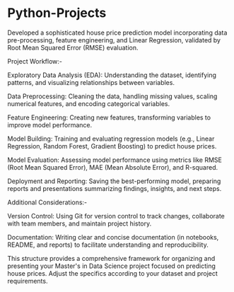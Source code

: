 # Python-Projects
Developed a sophisticated house price prediction model incorporating data pre-processing, feature engineering, and Linear Regression, validated by Root Mean Squared Error (RMSE) evaluation.

Project Workflow:-

Exploratory Data Analysis (EDA): Understanding the dataset, identifying patterns, and visualizing relationships between variables.

Data Preprocessing: Cleaning the data, handling missing values, scaling numerical features, and encoding categorical variables.

Feature Engineering: Creating new features, transforming variables to improve model performance.

Model Building: Training and evaluating regression models (e.g., Linear Regression, Random Forest, Gradient Boosting) to predict house prices.

Model Evaluation: Assessing model performance using metrics like RMSE (Root Mean Squared Error), MAE (Mean Absolute Error), and R-squared.

Deployment and Reporting: Saving the best-performing model, preparing reports and presentations summarizing findings, insights, and next steps.

Additional Considerations:-

Version Control: Using Git for version control to track changes, collaborate with team members, and maintain project history.

Documentation: Writing clear and concise documentation (in notebooks, README, and reports) to facilitate understanding and reproducibility.

This structure provides a comprehensive framework for organizing and presenting your Master's in Data Science project focused on predicting house prices. Adjust the specifics according to your dataset and project requirements.

